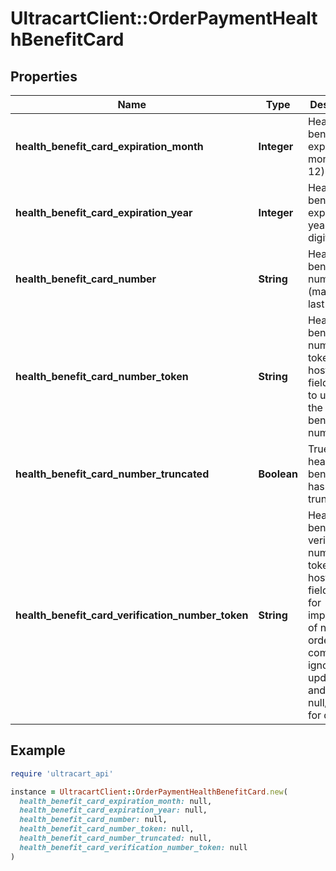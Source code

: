 # UltracartClient::OrderPaymentHealthBenefitCard

## Properties

| Name | Type | Description | Notes |
| ---- | ---- | ----------- | ----- |
| **health_benefit_card_expiration_month** | **Integer** | Health benefit card expiration month (1-12) | [optional] |
| **health_benefit_card_expiration_year** | **Integer** | Health benefit card expiration year (Four digit year) | [optional] |
| **health_benefit_card_number** | **String** | Health benefit card number (masked to last 4) | [optional] |
| **health_benefit_card_number_token** | **String** | Health benefit card number token from hosted fields used to update the health benefit card number | [optional] |
| **health_benefit_card_number_truncated** | **Boolean** | True if the health benefit card has been truncated | [optional] |
| **health_benefit_card_verification_number_token** | **String** | Health benefit card verification number token from hosted fields, only for import/insert of new orders, completely ignored for updates, and always null/empty for queries | [optional] |

## Example

```ruby
require 'ultracart_api'

instance = UltracartClient::OrderPaymentHealthBenefitCard.new(
  health_benefit_card_expiration_month: null,
  health_benefit_card_expiration_year: null,
  health_benefit_card_number: null,
  health_benefit_card_number_token: null,
  health_benefit_card_number_truncated: null,
  health_benefit_card_verification_number_token: null
)
```

